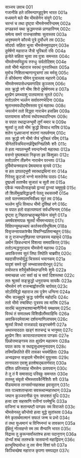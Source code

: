 सञ्जय उवाच	001  
गजानीके हते तस्मिन्पाण्डुपुत्रेण भारत	001a  
वध्यमाने बले चैव भीमसेनेन संयुगे	001c  
चरन्तं च तथा दृष्ट्वा भीमसेनमरिन्दमम्	002a  
दण्डहस्तं यथा क्रुद्धमन्तकं प्राणहारिणम्	002c  
समेत्य समरे राजन्हतशेषाः सुतास्तव	003a  
अदृश्यमाने कौरव्ये पुत्रे दुर्योधने तव	003c  
सोदर्याः सहिता भूत्वा भीमसेनमुपाद्रवन्	003e  
दुर्मर्षणो महाराज जैत्रो भूरिबलो रविः	004a  
इत्येते सहिता भूत्वा तव पुत्राः समन्ततः	004c  
भीमसेनमभिद्रुत्य रुरुधुः सर्वतोदिशम्	004e  
ततो भीमो महाराज स्वरथं पुनरास्थितः	005a  
मुमोच निशितान्बाणान्पुत्राणां तव मर्मसु	005c  
ते कीर्यमाणा भीमेन पुत्रास्तव महारणे	006a  
भीमसेनमपासेधन्प्रवणादिव कुञ्जरम्	006c  
ततः क्रुद्धो रणे भीमः शिरो दुर्मर्षणस्य ह	007a  
क्षुरप्रेण प्रमथ्याशु पातयामास भूतले	007c  
ततोऽपरेण भल्लेन सर्वावरणभेदिना	008a  
श्रुतान्तमवधीद्भीमस्तव पुत्रं महारथः	008c  
जयत्सेनं ततो विद्ध्वा नाराचेन हसन्निव	009a  
पातयामास कौरव्यं रथोपस्थादरिन्दमः	009c  
स पपात रथाद्राजन्भूमौ तूर्णं ममार च	009e  
श्रुतर्वा तु ततो भीमं क्रुद्धो विव्याध मारिष	010a  
शतेन गृध्रवाजानां शराणां नतपर्वणाम्	010c  
ततः क्रुद्धो रणे भीमो जैत्रं भूरिबलं रविम्	011a  
त्रीनेतांस्त्रिभिरानर्छद्विषाग्निप्रतिमैः शरैः	011c  
ते हता न्यपतन्भूमौ स्यन्दनेभ्यो महारथाः	012a  
वसन्ते पुष्पशबला निकृत्ता इव किंशुकाः	012c  
ततोऽपरेण तीक्ष्णेन नाराचेन परन्तपः	013a  
दुर्विमोचनमाहत्य प्रेषयामास मृत्यवे	013c  
स हतः प्रापतद्भूमौ स्वरथाद्रथिनां वरः	014a  
गिरेस्तु कूटजो भग्नो मारुतेनेव पादपः	014c  
दुष्प्रधर्षं ततश्चैव सुजातं च सुतौ तव	015a  
एकैकं न्यवधीत्सङ्ख्ये द्वाभ्यां द्वाभ्यां चमूमुखे	015c  
तौ शिलीमुखविद्धाङ्गौ पेततू रथसत्तमौ	015e  
ततो यतन्तमपरमभिवीक्ष्य सुतं तव	016a  
भल्लेन युधि विव्याध भीमो दुर्विषहं रणे	016c  
स पपात हतो वाहात्पश्यतां सर्वधन्विनाम्	016e  
दृष्ट्वा तु निहतान्भ्रातॄन्बहूनेकेन संयुगे	017a  
अमर्षवशमापन्नः श्रुतर्वा भीममभ्ययात्	017c  
विक्षिपन्सुमहच्चापं कार्तस्वरविभूषितम्	018a  
विसृजन्सायकांश्चैव विषाग्निप्रतिमान्बहून्	018c  
स तु राजन्धनुश्छित्त्वा पाण्डवस्य महामृधे	019a  
अथैनं छिन्नधन्वानं विंशत्या समवाकिरत्	019c  
ततोऽन्यद्धनुरादाय भीमसेनो महारथः	020a  
अवाकिरत्तव सुतं तिष्ठ तिष्ठेति चाब्रवीत्	020c  
महदासीत्तयोर्युद्धं चित्ररूपं भयानकम्	021a  
यादृशं समरे पूर्वं जम्भवासवयोरभूत्	021c  
तयोस्तत्र शरैर्मुक्तैर्यमदण्डनिभैः शुभैः	022a  
समाच्छन्ना धरा सर्वा खं च सर्वा दिशस्तथा	022c  
ततः श्रुतर्वा सङ्क्रुद्धो धनुरायम्य सायकैः	023a  
भीमसेनं रणे राजन्बाह्वोरुरसि चार्पयत्	023c  
सोऽतिविद्धो महाराज तव पुत्रेण धन्विना	024a  
भीमः सञ्चुक्षुभे क्रुद्धः पर्वणीव महोदधिः	024c  
ततो भीमो रुषाविष्टः पुत्रस्य तव मारिष	025a  
सारथिं चतुरश्चाश्वान्बाणैर्निन्ये यमक्षयम्	025c  
विरथं तं समालक्ष्य विशिखैर्लोमवाहिभिः	026a  
अवाकिरदमेयात्मा दर्शयन्पाणिलाघवम्	026c  
श्रुतर्वा विरथो राजन्नाददे खड्गचर्मणी	027a  
अथास्याददतः खड्गं शतचन्द्रं च भानुमत्	027c  
क्षुरप्रेण शिरः कायात्पातयामास पाण्डवः	027e  
छिन्नोत्तमाङ्गस्य ततः क्षुरप्रेण महात्मनः	028a  
पपात कायः स रथाद्वसुधामनुनादयन्	028c  
तस्मिन्निपतिते वीरे तावका भयमोहिताः	029a  
अभ्यद्रवन्त सङ्ग्रामे भीमसेनं युयुत्सवः	029c  
तानापतत एवाशु हतशेषाद्बलार्णवात्	030a  
दंशितः प्रतिजग्राह भीमसेनः प्रतापवान्	030c  
ते तु तं वै समासाद्य परिवव्रुः समन्ततः	030e  
ततस्तु संवृतो भीमस्तावकैर्निशितैः शरैः	031a  
पीडयामास तान्सर्वान्सहस्राक्ष इवासुरान्	031c  
ततः पञ्चशतान्हत्वा सवरूथान्महारथान्	032a  
जघान कुञ्जरानीकं पुनः सप्तशतं युधि	032c  
हत्वा दश सहस्राणि पत्तीनां परमेषुभिः	033a  
वाजिनां च शतान्यष्टौ पाण्डवः स्म विराजते	033c  
भीमसेनस्तु कौन्तेयो हत्वा युद्धे सुतांस्तव	034a  
मेने कृतार्थमात्मानं सफलं जन्म च प्रभो	034c  
तं तथा युध्यमानं च विनिघ्नन्तं च तावकान्	035a  
ईक्षितुं नोत्सहन्ते स्म तव सैन्यानि भारत	035c  
विद्राव्य तु कुरून्सर्वांस्तांश्च हत्वा पदानुगान्	036a  
दोर्भ्यां शब्दं ततश्चक्रे त्रासयानो महाद्विपान्	036c  
हतभूयिष्ठयोधा तु तव सेना विशां पते	037a  
किञ्चिच्छेषा महाराज कृपणा समपद्यत	037c  
